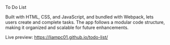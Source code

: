 To Do List

Built with HTML, CSS, and JavaScript, and bundled with Webpack, lets users create and complete tasks.
The app follows a modular code structure, making it organized and scalable for future enhancements.

Live preview: https://liampc01.github.io/todo-list/
